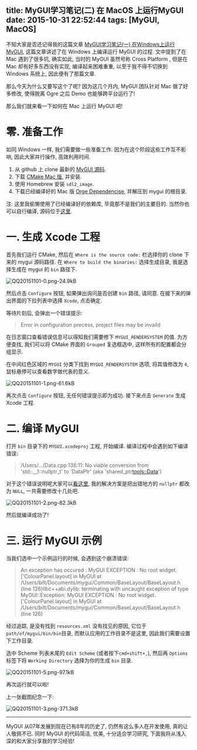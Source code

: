 title: MyGUI学习笔记(二) 在 MacOS 上运行MyGUI
date: 2015-10-31 22:52:44
tags: [MyGUI, MacOS]
---


不知大家是否还记得我的这篇文章 [MyGUI学习笔记(一) 在Windows上运行MyGUI][1], 这篇文章讲述了在 Windows 上编译运行 MyGUI 的过程. 文中提到了在 Mac 遇到了很多坑, 确实如此, 当时的 MyGUI 虽然号称 Cross Platform , 但是在 Mac 却有好多东西没有实现, 编译起来困难重重, 以至于我不得不切换到 Windows 系统上, 因此便有了那篇文章.

<!-- more -->

那么今天为什么又要写这个了呢? 因为这几个月内, MyGUI 团队针对 Mac 做了好多修改, 使得脱离 Ogre 之后 Demo 也能够跨平台运行了!

那么我们就来看一下如何在 Mac 上运行 MyGUI 吧!

# 零. 准备工作

如同 Windows 一样, 我们需要做一些准备工作. 因为在这个阶段这些工作互不影响, 因此大家并行操作, 高效利用时间.

1. 从 github 上 clone 最新的 [MyGUI 源码][2].
2. 下载 [CMake Mac 版][3], 并安装.
3. 使用 Homebrew 安装 `sdl2_image`.
3. 下载已经编译好的 Mac 版 [Orge Dependencise][4], 并解压到 mygui 的根目录.

注: 这里我偷懒使用了已经编译好的依赖库, 毕竟那不是我们的主要目的. 当然你也可以自行编译, 源码位于[这里][5]. 

# 一. 生成 Xcode 工程

首先我们运行 CMake, 然后在 `Where is the source code:` 栏选择你的 clone 下来的 mygui 源码路径. 在 `Where to build the binaries:` 选择生成目录, 我是选择生成在 mygui 的 `bin` 路径下.

![QQ20151101-0.png-24.9kB][6]

然后点击 `Configure` 按钮, 如果弹出询问是否创建 `bin` 路径, 请同意. 在接下来的弹出界面的下拉列表中选择 `Xcode`, 点击确定.

等待片刻后, 会弹出一个错误提示:

> Error in configuration precess, project files may be invaild

在日志窗口查看错误信息可以得知我们需要修下 `MYGUI_RENDERSYSTEM` 的值. 为方便查找, 我们可以将 CMake 界面的 `Grouped` 复选框选中, 这样所有的配置都会分组显示. 

在中间红色区域的 `MYGUI` 分类下找到 `MYGUI_RENDERSYSTEM` 选项, 将其值修改为 `4`, 鼠标悬停可以查看数字做代表的意义.

![QQ20151101-1.png-61.6kB][7]

再次点击 `Configure` 按钮, 无任何错误提示即为成功. 接下来点击 `Generate` 生成 Xcode 工程.

# 二. 编译 MyGUI

打开 `bin` 目录下的 `MYGUI.xcodeproj` 工程, 开始编译.  编译过程中会遇到如下编译错误:

> /Users/.../Data.cpp:136:11: No viable conversion from 'std::__1::nullptr_t' to 'DataPtr' (aka 'shared_ptr<tools::Data>')

对于这个错误说明呢大家可以[看这里][11], 我的解决方案是把出错地方的 `nullptr` 都改为 `NULL`, 一共需要修改十几处吧.

![QQ20151101-2.png-82.3kB][8]

然后就编译成功了!

# 三. 运行 MyGUI 示例

当我们选中一个示例运行的时候, 会遇到这个崩溃错误:

> An exception has occured : MyGUI EXCEPTION : No root widget. ['ColourPanel.layout]
 in MyGUI at /Users/bilt/Documents/mygui/Common/BaseLayout/BaseLayout.h (line 126)libc++abi.dylib: terminating with uncaught exception of type MyGUI::Exception: MyGUI EXCEPTION : No root widget. ['ColourPanel.layout]
 in MyGUI at /Users/bilt/Documents/mygui/Common/BaseLayout/BaseLayout.h (line 126)
 
经过追踪, 是没有找到 `resources.xml` 没有找见的原因, 它位于 `path/of/mygui/bin/bin`目录, 而默认应用的工作目录不是这里, 因此我们需要设置下工作目录.

选中 Scheme 列表末尾的 `Edit Scheme` (或者按下`cmd+shift+,`), 然后再 `Options` 标签下将 `Working Directory` 选择为你的生成 `bin` 目录.

![QQ20151101-5.png-97.1kB][9]

再次运行就可以啦!

上一张截图纪念一下:

![QQ20151101-3.png-371.3kB][10]

---

MyGUI 从07年发展到现在已有8年的历史了, 仍然有这么多人在开发使用, 真的让人敬佩不已. 同时 MyGUI 的代码简洁, 优美, 十分适合学习研究, 下面我将从浅入深的和大家分享我的学习经验!


  [1]: http://blog.justbilt.com/2015/05/29/mygui-1-run-on-windows
  [2]: https://github.com/MyGUI/mygui
  [3]: https://cmake.org/download/
  [4]: http://jaist.dl.sourceforge.net/project/ogre/ogre-dependencies-mac/1.8/OgreDependencies_OSX_20120525.zip
  [5]: https://bitbucket.org/cabalistic/ogredeps
  [6]: http://static.zybuluo.com/justbilt/ultxdpj801k222om0tyr205m/QQ20151101-0.png
  [7]: http://static.zybuluo.com/justbilt/xiit07e4x4z8khyymr3d0a8z/QQ20151101-1.png
  [8]: http://static.zybuluo.com/justbilt/tfk0iznreipqw8m02ge20d3r/QQ20151101-2.png
  [9]: http://static.zybuluo.com/justbilt/6smjifuob0cc0g24yis212t1/QQ20151101-5.png
  [10]: http://static.zybuluo.com/justbilt/qeeokj32fvk2qgkufmwk0ki9/QQ20151101-3.png
  [11]: https://github.com/MyGUI/mygui/pull/82

